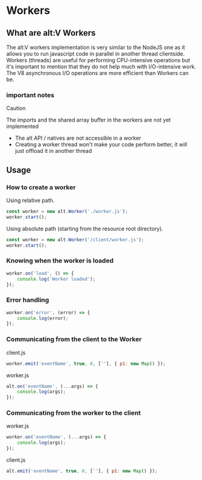# Workers

## What are alt:V Workers

The alt:V workers implementation is very similar to the NodeJS one as it allows you to run javascript code in parallel in another thread clientside.
Workers (threads) are useful for performing CPU-intensive operations but it's important to mention that they do not help much with I/O-intensive work.
The V8 asynchronous I/O operations are more efficient than Workers can be.

### important notes

> [!CAUTION]
> The imports and the shared array buffer in the workers are not yet implemented

* The alt API / natives are not accessible in a worker
* Creating a worker thread won't make your code perform better, it will just offload it in another thread

## Usage

### How to create a worker

Using relative path.
```js
const worker = new alt.Worker('./worker.js');
worker.start();
```

Using absolute path (starting from the resource root directory).
```js
const worker = new alt.Worker('/client/worker.js');
worker.start();
```

### Knowing when the worker is loaded

```js
worker.on('load', () => {
    console.log('Worker loaded');
});
```

### Error handling

```js
worker.on('error', (error) => {
    console.log(error);
});
```

### Communicating from the client to the Worker

client.js
```js
worker.emit('eventName', true, 0, [''], { p1: new Map() });
```

worker.js
```js
alt.on('eventName', (...args) => {
    console.log(args);
});
```

### Communicating from the worker to the client

worker.js
```js
worker.on('eventName', (...args) => {
    console.log(args);
});
```

client.js
```js
alt.emit('eventName', true, 0, [''], { p1: new Map() });
```